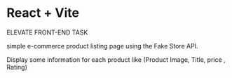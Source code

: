 # React + Vite

ELEVATE FRONT-END TASK

simple e-commerce product listing page using the Fake
Store API.

Display some information for each product like (Product Image, Title, price , Rating)
